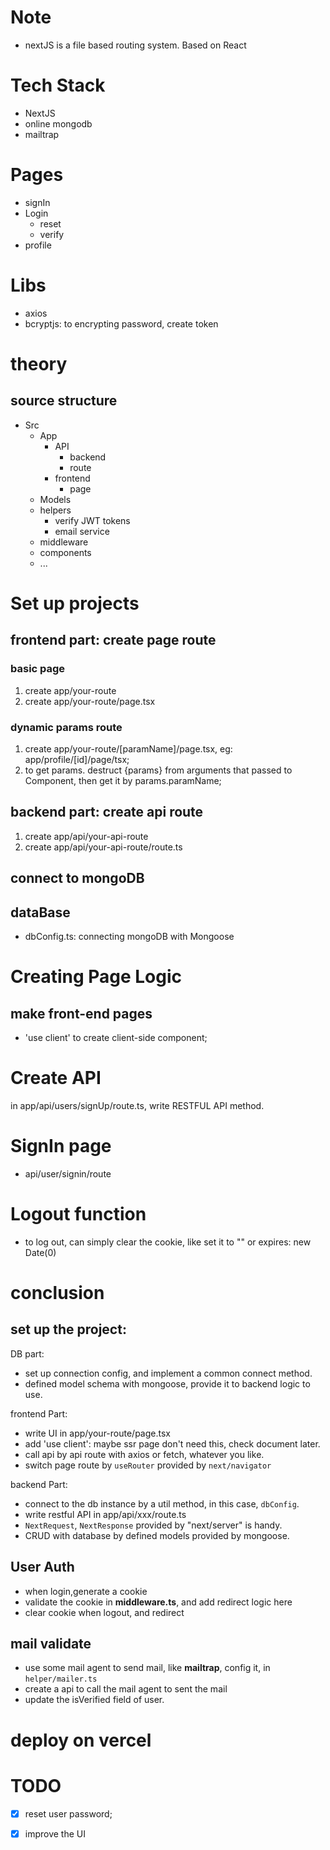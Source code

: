 # Note

- nextJS is a file based routing system. Based on React

# Tech Stack
- NextJS
- online mongodb
- mailtrap


# Pages
- signIn
- Login
    - reset
    - verify
- profile

# Libs
- axios
- bcryptjs: to encrypting password, create token

# theory
## source structure
- Src
    - App
        - API
            - backend
            - route
        - frontend
            - page
    - Models
    - helpers
        - verify JWT tokens
        - email service
    - middleware
    - components
    - ...


# Set up projects
## frontend part: create page route
### basic page
1. create app/your-route
2. create app/your-route/page.tsx

### dynamic params route
1. create app/your-route/[paramName]/page.tsx, eg: app/profile/[id]/page/tsx;
2. to get params. destruct {params} from arguments that passed to Component, then get it by params.paramName;




## backend part: create api route
1. create app/api/your-api-route
2. create app/api/your-api-route/route.ts

## connect to mongoDB


## dataBase
- dbConfig.ts: connecting mongoDB with Mongoose


# Creating Page Logic
## make front-end pages
- 'use client' to create client-side component;

# Create API
in app/api/users/signUp/route.ts, write RESTFUL API method.

# SignIn page
- api/user/signin/route

# Logout function
- to log out, can simply clear the cookie, like set it to "" or expires: new Date(0)

# conclusion 
## set up the project:
DB part: 
- set up connection config, and implement a common connect method.
- defined model schema with mongoose, provide it to backend logic to use.

frontend Part:  
- write UI in app/your-route/page.tsx
- add 'use client': maybe ssr page don't need this, check document later.
- call api by api route with axios or fetch, whatever you like.
- switch page route by `useRouter` provided by `next/navigator`

backend Part: 
- connect to the db instance by a util method, in this case, `dbConfig`.
- write restful API in app/api/xxx/route.ts
- `NextRequest`, `NextResponse` provided by "next/server" is handy.
- CRUD with database by defined models provided by mongoose.

## User Auth
- when login,generate a cookie
- validate the cookie in **middleware.ts**, and add redirect logic here
- clear cookie when logout, and redirect

## mail validate
- use some mail agent to send mail, like **mailtrap**, config it, in `helper/mailer.ts`
- create a api to call the mail agent to sent the mail
- update the isVerified field of user.


# deploy on vercel


# TODO
- [X] reset user password;
- [X] improve the UI



